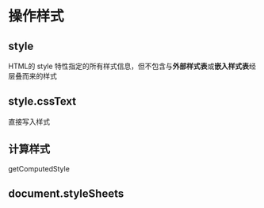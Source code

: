 # 操作样式

## style
HTML的 style 特性指定的所有样式信息，但不包含与**外部样式表**或**嵌入样式表**经层叠而来的样式

## style.cssText
直接写入样式

## 计算样式
getComputedStyle

## document.styleSheets